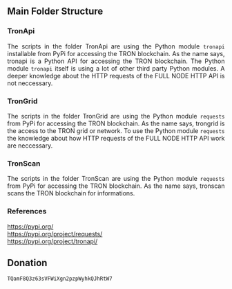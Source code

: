 ## Main Folder Structure

### TronApi

<p align="justify">
The scripts in the folder TronApi are using the Python module <code>tronapi</code> installable from PyPi for accessing the TRON blockchain. As the name says, tronapi is a Python API for accessing the TRON blockchain. The Python module <code>tronapi</code> itself is using a lot of other third party Python modules. A deeper knowledge about the HTTP requests of the FULL NODE HTTP API is not neccessary.
</p>

### TronGrid

<p align="justify">
The scripts in the folder TronGrid are using the Python module <code>requests</code> from PyPi for accessing the TRON blockchain. As the name says, trongrid is the access to the TRON grid or network. To use the Python module <code>requests</code> the knowledge about how HTTP requests of the FULL NODE HTTP API work are neccessary.
</p>

### TronScan

<p align="justify">
The scripts in the folder TronScan are using the Python module <code>requests</code> from PyPi for accessing the TRON blockchain. As the name says, tronscan scans the TRON blockchain for informations.
</p>

### References

https://pypi.org/<br>
https://pypi.org/project/requests/<br>
https://pypi.org/project/tronapi/<br>

<h2>Donation</h2>

<div class="snippet-clipboard-content position-relative overflow-auto" data-snippet-clipboard-copy-content="TQamF8Q3z63sVFWiXgn2pzpWyhkQJhRtW7"><pre><code>TQamF8Q3z63sVFWiXgn2pzpWyhkQJhRtW7</code></pre></div>
